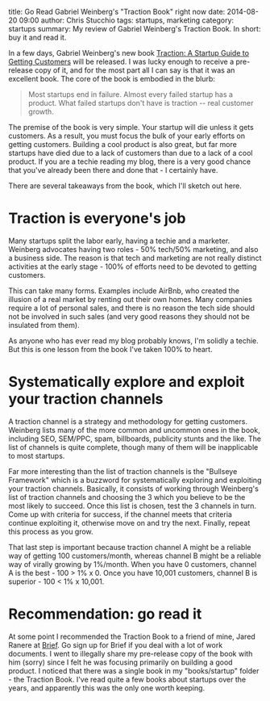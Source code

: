 title: Go Read Gabriel Weinberg's "Traction Book" right now
date: 2014-08-20 09:00
author: Chris Stucchio
tags: startups, marketing
category: startups
summary: My review of Gabriel Weinberg's Traction Book. In short: buy it and read it.

In a few days, Gabriel Weinberg's new book [Traction: A Startup Guide to Getting Customers](http://www.amazon.com/gp/product/0976339609/ref=as_li_tl?ie=UTF8&camp=1789&creative=390957&creativeASIN=0976339609&linkCode=as2&tag=christuc-20&linkId=7VRVMNOJHRGUFU2A) will be released. I was lucky enough to receive a pre-release copy of it, and for the most part all I can say is that it was an excellent book. The core of the book is embodied in the blurb:

> Most startups end in failure.  Almost every failed startup has a product. What failed startups don't have is traction -- real customer growth.

The premise of the book is very simple. Your startup will die unless it gets customers. As a result, you must focus the bulk of your early efforts on getting customers. Building a cool product is also great, but far more startups have died due to a lack of customers than due to a lack of a cool product. If you are a techie reading my blog, there is a very good chance that you've already been there and done that - I certainly have.

There are several takeaways from the book, which I'll sketch out here.

# Traction is everyone's job

Many startups split the labor early, having a techie and a marketer. Weinberg advocates having two roles - 50% tech/50% marketing, and also a business side. The reason is that tech and marketing are not really distinct activities at the early stage - 100% of efforts need to be devoted to getting customers.

This can take many forms. Examples include AirBnb, who created the illusion of a real market by renting out their own homes. Many companies require a lot of personal sales, and there is no reason the tech side should not be involved in such sales (and very good reasons they should not be insulated from them).

As anyone who has ever read my blog probably knows, I'm solidly a techie. But this is one lesson from the book I've taken 100% to heart.

# Systematically explore and exploit your traction channels

A traction channel is a strategy and methodology for getting customers. Weinberg lists many of the more common and uncommon ones in the book, including SEO, SEM/PPC, spam, billboards, publicity stunts and the like. The list of channels is quite complete, though many of them will be inapplicable to most startups.

Far more interesting than the list of traction channels is the "Bullseye Framework" which is a buzzword for systematically exploring and exploiting your traction channels. Basically, it consists of working through Weinberg's list of traction channels and choosing the 3 which you believe to be the most likely to succeed. Once this list is chosen, test the 3 channels in turn. Come up with criteria for success, if the channel meets that criteria continue exploiting it, otherwise move on and try the next. Finally, repeat this process as you grow.

That last step is important because traction channel A might be a reliable way of getting 100 customers/month, whereas channel B might be a reliable way of virally growing by 1%/month. When you have 0 customers, channel A is the best - 100 > 1% x 0. Once you have 10,001 customers, channel B is superior - 100 < 1% x 10,001.

# Recommendation: go read it

At some point I recommended the Traction Book to a friend of mine, Jared Ranere at [Brief](http://www.abriefapp.com/). Go sign up for Brief if you deal with a lot of work documents. I went to illegally share my pre-release copy of the book with him (sorry) since I felt he was focusing primarily on building a good product. I noticed that there was a single book in my "books/startup" folder - the Traction Book. I've read quite a few books about startups over the years, and apparently this was the only one worth keeping.
